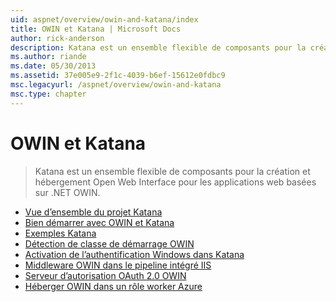 ```yaml
---
uid: aspnet/overview/owin-and-katana/index
title: OWIN et Katana | Microsoft Docs
author: rick-anderson
description: Katana est un ensemble flexible de composants pour la création et hébergement Open Web Interface pour les applications web basées sur .NET OWIN.
ms.author: riande
ms.date: 05/30/2013
ms.assetid: 37e005e9-2f1c-4039-b6ef-15612e0fdbc9
msc.legacyurl: /aspnet/overview/owin-and-katana
msc.type: chapter
---
```

<a name="owin-and-katana"></a>OWIN et Katana
====================
> Katana est un ensemble flexible de composants pour la création et hébergement Open Web Interface pour les applications web basées sur .NET OWIN.


- [Vue d’ensemble du projet Katana](an-overview-of-project-katana.md)
- [Bien démarrer avec OWIN et Katana](getting-started-with-owin-and-katana.md)
- [Exemples Katana](katana-samples.md)
- [Détection de classe de démarrage OWIN](owin-startup-class-detection.md)
- [Activation de l’authentification Windows dans Katana](enabling-windows-authentication-in-katana.md)
- [Middleware OWIN dans le pipeline intégré IIS](owin-middleware-in-the-iis-integrated-pipeline.md)
- [Serveur d’autorisation OAuth 2.0 OWIN](owin-oauth-20-authorization-server.md)
- [Héberger OWIN dans un rôle worker Azure](host-owin-in-an-azure-worker-role.md)
